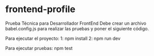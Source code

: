 # frontend-profile
Prueba Técnica para Desarrollador FrontEnd
Debe crear un archivo babel.config.js para realizar las pruebas y poner el siguiente código.
<!-- module.exports = {
    presets: [
      '@babel/preset-env',
      '@babel/preset-react',
      '@babel/preset-typescript',
    ],
    plugins: [
      '@babel/plugin-transform-runtime',
    ],
    env: {
      test: {
        presets: [
          '@babel/preset-env',
          '@babel/preset-react',
          '@babel/preset-typescript',
        ],
      },
    },
  }; -->
  Para ejecutar el proyecto:
  1: npm install
  2: npm run dev

  Para ejecutar pruebas:
  npm test